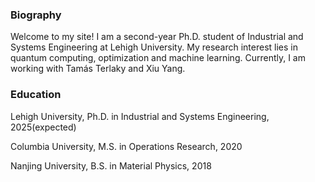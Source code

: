 ### Biography

Welcome to my site! I am a second-year Ph.D. student of Industrial and Systems Engineering at Lehigh University. My research interest lies in quantum computing, optimization and machine learning. Currently, I am working with Tamás Terlaky and Xiu Yang.

### Education

Lehigh University, Ph.D. in Industrial and Systems Engineering, 2025(expected)

Columbia University, M.S. in Operations Research, 2020

Nanjing University, B.S. in Material Physics, 2018






